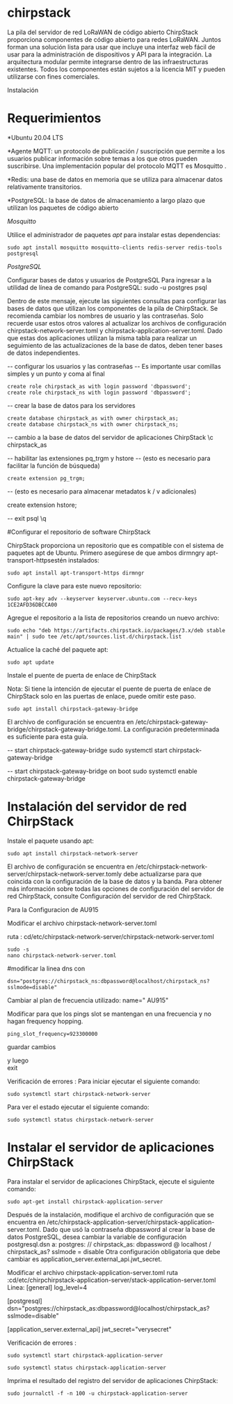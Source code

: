 # chirpstack


La pila del servidor de red LoRaWAN de código abierto ChirpStack proporciona componentes de código abierto para redes LoRaWAN. Juntos forman una solución lista para usar que incluye una interfaz web fácil de usar para la administración de dispositivos y API para la integración. La arquitectura modular permite integrarse dentro de las infraestructuras existentes. Todos los componentes están sujetos a la licencia MIT y pueden utilizarse con fines comerciales.

Instalación

# Requerimientos

 *Ubuntu 20.04 LTS

*Agente MQTT: un protocolo de publicación / suscripción que permite a los usuarios publicar información sobre temas a los que otros pueden suscribirse. Una implementación popular del protocolo MQTT es Mosquitto .

*Redis: una base de datos en memoria que se utiliza para almacenar datos relativamente transitorios.

*PostgreSQL: la base de datos de almacenamiento a largo plazo que utilizan los paquetes de código abierto

*Mosquitto*

Utilice el administrador de paquetes *apt* para instalar estas dependencias:

    sudo apt install mosquitto mosquitto-clients redis-server redis-tools postgresql 

*PostgreSQL*

Configurar bases de datos y usuarios de PostgreSQL 
Para ingresar a la utilidad de línea de comando para PostgreSQL:
sudo -u postgres psql


Dentro de este mensaje, ejecute las siguientes consultas para configurar las bases de datos que utilizan los componentes de la pila de ChirpStack. Se recomienda cambiar los nombres de usuario y las contraseñas. Solo recuerde usar estos otros valores al actualizar los archivos de configuración chirpstack-network-server.toml y chirpstack-application-server.toml. 
Dado que estas dos aplicaciones utilizan la misma tabla para realizar un seguimiento de las actualizaciones de la base de datos, deben tener bases de datos independientes.


-- configurar los usuarios y las contraseñas
-- Es importante usar comillas simples y un punto y coma al final 

    create role chirpstack_as with login password 'dbpassword';
    create role chirpstack_ns with login password 'dbpassword';

-- crear la base de datos para los servidores

    create database chirpstack_as with owner chirpstack_as;
    create database chirpstack_ns with owner chirpstack_ns;

-- cambio a la base de datos del servidor de aplicaciones ChirpStack
    \c chirpstack_as

-- habilitar las extensiones pq_trgm y hstore
-- (esto es necesario para facilitar la función de búsqueda)

    create extension pg_trgm;

-- (esto es necesario para almacenar metadatos k / v adicionales)

create extension hstore;

-- exit psql
    \q

#Configurar el repositorio de software ChirpStack

ChirpStack proporciona un repositorio que es compatible con el sistema de paquetes apt de Ubuntu.
Primero asegúrese de que ambos dirmngry apt-transport-httpsestén instalados:

    sudo apt install apt-transport-https dirmngr


Configure la clave para este nuevo repositorio:

    sudo apt-key adv --keyserver keyserver.ubuntu.com --recv-keys 1CE2AFD36DBCCA00


Agregue el repositorio a la lista de repositorios creando un nuevo archivo:


    sudo echo "deb https://artifacts.chirpstack.io/packages/3.x/deb stable main" | sudo tee /etc/apt/sources.list.d/chirpstack.list



Actualice la caché del paquete apt:

    sudo apt update

Instale el puente de puerta de enlace de ChirpStack

Nota: Si tiene la intención de ejecutar el puente de puerta de enlace de ChirpStack solo en las puertas de enlace, puede omitir este paso.


    sudo apt install chirpstack-gateway-bridge

El archivo de configuración se encuentra en /etc/chirpstack-gateway-bridge/chirpstack-gateway-bridge.toml. 
La configuración predeterminada es suficiente para esta guía.

-- start chirpstack-gateway-bridge
    sudo systemctl start chirpstack-gateway-bridge

-- start chirpstack-gateway-bridge on boot
    sudo systemctl enable chirpstack-gateway-bridge

# Instalación del servidor de red ChirpStack

Instale el paquete usando apt:

    sudo apt install chirpstack-network-server

El archivo de configuración se encuentra en /etc/chirpstack-network-server/chirpstack-network-server.tomly debe actualizarse para que coincida con la configuración de la base de datos y la banda. Para obtener más información sobre todas las opciones de configuración del servidor de red ChirpStack, consulte Configuración del servidor de red ChirpStack.

Para la Configuracion de AU915 

Modificar  el archivo chirpstack-network-server.toml

ruta : cd/etc/chirpstack-network-server/chirpstack-network-server.toml


    sudo -s 
    nano chirpstack-network-server.toml


#modificar la linea dns con 

    dsn="postgres://chirpstack_ns:dbpassword@localhost/chirpstack_ns?sslmode=disable"

Cambiar al plan de frecuencia utilizado:
    name=" AU915"


Modificar para que los pings slot se mantengan en una frecuencia y no hagan frequency hopping.

    ping_slot_frequency=923300000

guardar cambios 

y luego  
    exit 


Verificación de errores : 
Para iniciar ejecutar el siguiente comando:

    sudo systemctl start chirpstack-network-server

Para ver el estado ejecutar el siguiente comando:

    sudo systemctl status chirpstack-network-server




# Instalar el servidor de aplicaciones ChirpStack

Para instalar el servidor de aplicaciones ChirpStack, ejecute el siguiente comando:

    sudo apt-get install chirpstack-application-server

Después de la instalación, modifique el archivo de configuración que se encuentra en /etc/chirpstack-application-server/chirpstack-application-server.toml. 
Dado que usó la contraseña dbpassword al crear la base de datos PostgreSQL, desea cambiar la variable de configuración postgresql.dsn a:
postgres: // chirpstack_as: dbpassword @ localhost / chirpstack_as? sslmode = disable
Otra configuración obligatoria que debe cambiar es 
application_server.external_api.jwt_secret.

Modificar el archivo  chirpstack-application-server.toml
ruta :cd/etc/chirpchirpstack-application-server/stack-application-server.toml
Linea: 
[general]
log_level=4

[postgresql]
dsn="postgres://chirpstack_as:dbpassword@localhost/chirpstack_as?sslmode=disable"

[application_server.external_api]
  jwt_secret="verysecret"



Verificación de errores : 

    sudo systemctl start chirpstack-application-server

    sudo systemctl status chirpstack-application-server





Imprima el resultado del registro del servidor de aplicaciones ChirpStack:

    sudo journalctl -f -n 100 -u chirpstack-application-server




















































